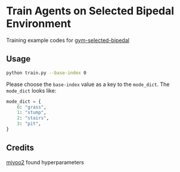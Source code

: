 # Train Agents on Selected Bipedal Environment
Training example codes for [gym-selected-bipedal](https://github.com/Jueun-Park/gym-selected-bipedal)

## Usage
```bash
python train.py --base-index 0
```

Please choose the `base-index` value as a key to the `mode_dict`. The `mode_dict` looks like:
```python
mode_dict = {
    0: "grass",
    1: "stump",
    2: "stairs",
    3: "pit",
}
```

## Credits
[mjyoo2](https://github.com/mjyoo2) found hyperparameters

